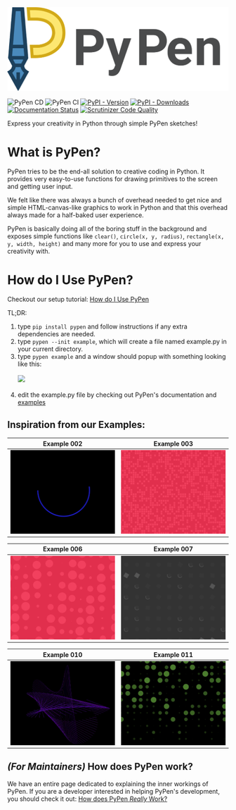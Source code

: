 
<img src="https://raw.githubusercontent.com/Canvim/PyPen/master/PyPen.svg" max-width="200px">

![PyPen CD](https://github.com/Canvim/PyPen/workflows/PyPen%20CD/badge.svg) ![PyPen CI](https://github.com/Canvim/PyPen/workflows/PyPen%20CI/badge.svg) [![PyPI - Version](https://img.shields.io/pypi/v/pypen.svg?logo=pypi&color=lightblue&label=Version)](https://pypi.org/project/pypen/) [![PyPI - Downloads](https://img.shields.io/pypi/dm/pypen?color=lightgreen&label=Downloads&logo=pypi)](https://pypi.org/project/pypen/) [![Documentation Status](https://readthedocs.org/projects/pypen/badge/?version=latest)](https://pypen.readthedocs.io/en/latest/?badge=latest) [![Scrutinizer Code Quality](https://scrutinizer-ci.com/g/Canvim/PyPen/badges/quality-score.png?b=master)](https://scrutinizer-ci.com/g/Canvim/PyPen/?branch=master)

Express your creativity in Python through simple PyPen sketches!

# What is PyPen?
PyPen tries to be the end-all solution to creative coding in Python. It provides very easy-to-use functions for drawing primitives to the screen and getting user input.

We felt like there was always a bunch of overhead needed to get nice and simple HTML-canvas-like graphics to work in Python and that this overhead always made for a half-baked user experience.

PyPen is basically doing all of the boring stuff in the background and exposes simple functions like ```clear()```, ```circle(x, y, radius)```, ```rectangle(x, y, width, height)``` and many more for you to use and express your creativity with.

# How do I Use PyPen?

Checkout our setup tutorial: [How do I Use PyPen](./docs/EXAMPLE.md)

TL;DR:
1. type ```pip install pypen``` and follow instructions if any extra dependencies are needed.
2. type ```pypen --init example```, which will create a file named example.py in your current directory.
3. type ```pypen example``` and a window should popup with something looking like this: <br><br><img src="https://i.imgur.com/AwMJM3K.png" width="200px"><br><br>
4. edit the example.py file by checking out PyPen's documentation and [examples](./examples/)

## Inspiration from our Examples:

| Example 002 | Example 003 |
|:-----------:|:-----------:|
|![Example 002 Gif](./examples/gifs/002.gif)|![Example 003 Gif](./examples/gifs/003.gif)|

| Example 006 | Example 007 |
|:-----------:|:-----------:|
|![Example 006 Gif](./examples/gifs/006.gif)|![Example 007 Gif](./examples/gifs/007.gif)|

| Example 010 | Example 011 |
|:-----------:|:-----------:|
|![Example 010 Gif](./examples/gifs/010.gif)|![Example 011 Gif](./examples/gifs/011.gif)|

## _(For Maintainers)_ How does PyPen work?
We have an entire page dedicated to explaining the inner workings of PyPen. If you are a developer interested in helping PyPen's development, you should check it out: [How does PyPen _Really_ Work?](https://pypen.readthedocs.io/en/latest/behind_the_scenes.html#behind-the-scenes)

